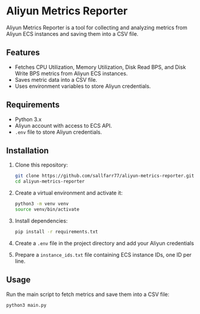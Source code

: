 # Aliyun Metrics Reporter

Aliyun Metrics Reporter is a tool for collecting and analyzing metrics from Aliyun ECS instances and saving them into a CSV file.

## Features

- Fetches CPU Utilization, Memory Utilization, Disk Read BPS, and Disk Write BPS metrics from Aliyun ECS instances.
- Saves metric data into a CSV file.
- Uses environment variables to store Aliyun credentials.

## Requirements

- Python 3.x
- Aliyun account with access to ECS API.
- `.env` file to store Aliyun credentials.

## Installation

1. Clone this repository:

    ```bash
    git clone https://github.com/sallfarr77/aliyun-metrics-reporter.git
    cd aliyun-metrics-reporter
    ```

2. Create a virtual environment and activate it:

    ```bash
    python3 -m venv venv
    source venv/bin/activate
    ```

3. Install dependencies:

    ```bash
    pip install -r requirements.txt
    ```

4. Create a `.env` file in the project directory and add your Aliyun credentials

5. Prepare a `instance_ids.txt` file containing ECS instance IDs, one ID per line.

## Usage

Run the main script to fetch metrics and save them into a CSV file:

```bash
python3 main.py
